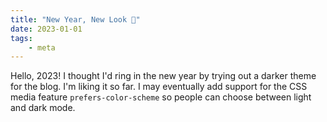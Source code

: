 ```yaml
---
title: "New Year, New Look 👀"
date: 2023-01-01
tags:
    - meta
---
```


Hello, 2023! I thought I'd ring in the new year by trying out a darker theme for the blog. I'm liking it so far. I may eventually add support for the CSS media feature `prefers-color-scheme` so people can choose between light and dark mode. 